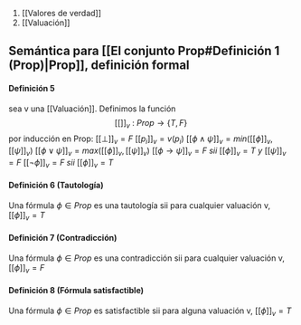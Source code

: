 1. [[Valores de verdad]]
2. [[Valuación]]

## Semántica para [[El conjunto Prop#Definición 1 (Prop)|Prop]], definición formal
#### Definición 5
sea v una [[Valuación]]. Definimos la función
$$[[]]_v\ :\ Prop \rightarrow \{T, F\}$$
por inducción en Prop:
$[[⊥]]_v = F$ 
$[[p_i]]_v = v(p_i)$
$[[\phi \land \psi]]_v = min([[\phi]]_v, [[\psi]]_v)$
$[[\phi \lor \psi]]_v = max([[\phi]]_v, [[\psi]]_v)$
$[[\phi \rightarrow \psi]]_v = F\ sii\ [[\phi]]_v = T\ y\ [[\psi]]_v = F$
$[[\lnot \phi]]_v = F\ sii\ [[\phi]]_v = T$

#### Definición 6 (Tautología)
Una fórmula $\phi \in Prop$ es una tautología sii para cualquier valuación v, $[[\phi]]_v = T$

#### Definición 7 (Contradicción)
Una fórmula $\phi \in Prop$ es una contradicción sii para cualquier valuación v, $[[\phi]]_v = F$

#### Definición 8 (Fórmula satisfactible)
Una fórmula $\phi \in Prop$ es satisfactible sii para alguna valuación v, $[[\phi]]_v = T$
